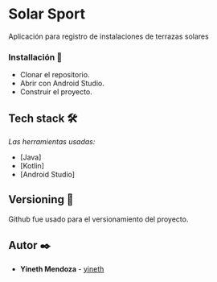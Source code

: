 
# Solar Sport


Aplicación para registro de instalaciones de terrazas solares 



### Installación 🔧

- Clonar el repositorio.
- Abrir con Android Studio.
- Construir el proyecto.



## Tech stack 🛠️

_Las herramientas usadas:_
* [Java]
* [Kotlin]
* [Android Studio]

## Versioning 📌

Github fue usado para el versionamiento del proyecto.

## Autor ✒️
* **Yineth Mendoza** - [yineth](https://github.com/luroyi)

